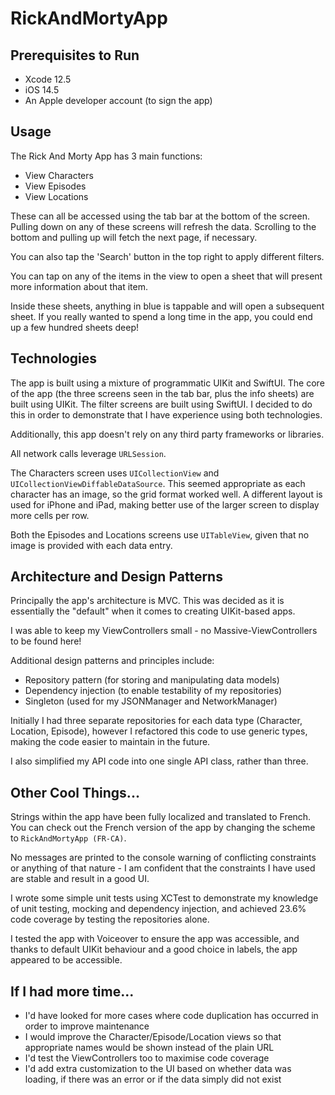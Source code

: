 # RickAndMortyApp

## Prerequisites to Run

- Xcode 12.5
- iOS 14.5
- An Apple developer account (to sign the app)

## Usage

The Rick And Morty App has 3 main functions:
- View Characters
- View Episodes
- View Locations

These can all be accessed using the tab bar at the bottom of the screen. Pulling down on any of these screens will refresh the data. Scrolling to the bottom and pulling up will fetch the next page, if necessary.

You can also tap the 'Search' button in the top right to apply different filters.

You can tap on any of the items in the view to open a sheet that will present more information about that item.

Inside these sheets, anything in blue is tappable and will open a subsequent sheet. If you really wanted to spend a long time in the app, you could end up a few hundred sheets deep!

## Technologies

The app is built using a mixture of programmatic UIKit and SwiftUI. The core of the app (the three screens seen in the tab bar, plus the info sheets) are built using UIKit. The filter screens are built using SwiftUI. I decided to do this in order to demonstrate that I have experience using both technologies.

Additionally, this app doesn't rely on any third party frameworks or libraries.

All network calls leverage `URLSession`.

The Characters screen uses `UICollectionView` and `UICollectionViewDiffableDataSource`. This seemed appropriate as each character has an image, so the grid format worked well. A different layout is used for iPhone and iPad, making better use of the larger screen to display more cells per row.

Both the Episodes and Locations screens use `UITableView`, given that no image is provided with each data entry.

## Architecture and Design Patterns

Principally the app's architecture is MVC. This was decided as it is essentially the "default" when it comes to creating UIKit-based apps. 

I was able to keep my ViewControllers small - no Massive-ViewControllers to be found here!

Additional design patterns and principles include:
- Repository pattern (for storing and manipulating data models)
- Dependency injection (to enable testability of my repositories)
- Singleton (used for my JSONManager and NetworkManager)

Initially I had three separate repositories for each data type (Character, Location, Episode), however I refactored this code to use generic types, making the code easier to maintain in the future.

I also simplified my API code into one single API class, rather than three.

## Other Cool Things...

Strings within the app have been fully localized and translated to French. You can check out the French version of the app by changing the scheme to `RickAndMortyApp (FR-CA)`.

No messages are printed to the console warning of conflicting constraints or anything of that nature - I am confident that the constraints I have used are stable and result in a good UI.

I wrote some simple unit tests using XCTest to demonstrate my knowledge of unit testing, mocking and dependency injection, and achieved 23.6% code coverage by testing the repositories alone.

I tested the app with Voiceover to ensure the app was accessible, and thanks to default UIKit behaviour and a good choice in labels, the app appeared to be accessible.

## If I had more time...

- I'd have looked for more cases where code duplication has occurred in order to improve maintenance
- I would improve the Character/Episode/Location views so that appropriate names would be shown instead of the plain URL
- I'd test the ViewControllers too to maximise code coverage
- I'd add extra customization to the UI based on whether data was loading, if there was an error or if the data simply did not exist
